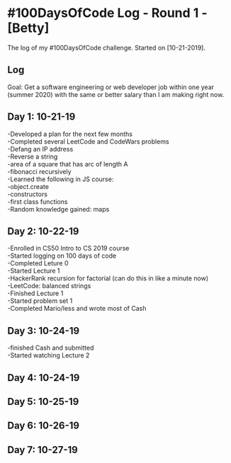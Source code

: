 # #100DaysOfCode Log - Round 1 - [Betty]

The log of my #100DaysOfCode challenge. Started on [10-21-2019].

## Log

Goal: Get a software engineering or web developer job within one year (summer 2020) with the same or better salary than I am making right now.

## Day 1: 10-21-19  
-Developed a plan for the next few months  
-Completed several LeetCode and CodeWars problems   
  -Defang an IP address  
  -Reverse a string  
  -area of a square that has arc of length A  
  -fibonacci recursively  
-Learned the following in JS course:  
  -object.create  
  -constructors  
  -first class functions  
-Random knowledge gained: maps  

## Day 2: 10-22-19  
-Enrolled in CS50 Intro to CS 2019 course  
-Started logging on 100 days of code  
-Completed Leture 0  
-Started Lecture 1  
-HackerRank recursion for factorial (can do this in like a minute now)  
-LeetCode: balanced strings  
-Finished Lecture 1  
-Started problem set 1  
-Completed Mario/less and wrote most of Cash

## Day 3: 10-24-19
  -finished Cash and submitted  
  -Started watching Lecture 2 
  
## Day 4: 10-24-19

## Day 5: 10-25-19

## Day 6: 10-26-19

## Day 7: 10-27-19

